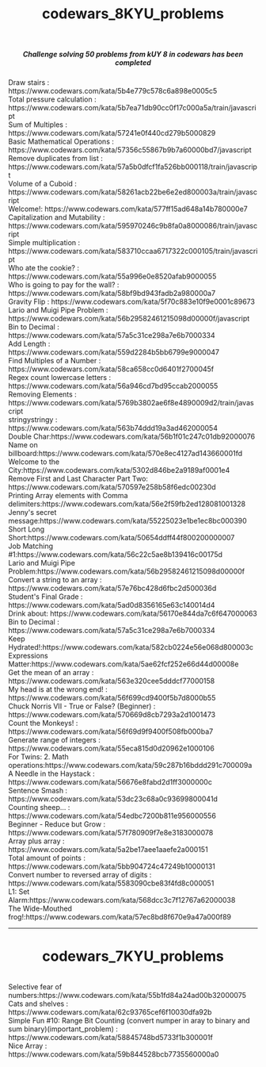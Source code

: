 <center><h1>codewars_8KYU_problems</h1></center><br>
<center><h5>Challenge solving 50 problems from kUY 8 in codewars has been completed</h5></center>
Draw stairs : https://www.codewars.com/kata/5b4e779c578c6a898e0005c5<br>
Total pressure calculation : https://www.codewars.com/kata/5b7ea71db90cc0f17c000a5a/train/javascript<br>
Sum of Multiples : https://www.codewars.com/kata/57241e0f440cd279b5000829<br>
Basic Mathematical Operations : https://www.codewars.com/kata/57356c55867b9b7a60000bd7/javascript<br>
Remove duplicates from list : https://www.codewars.com/kata/57a5b0dfcf1fa526bb000118/train/javascript <br>
Volume of a Cuboid : https://www.codewars.com/kata/58261acb22be6e2ed800003a/train/javascript<br>
Welcome!: https://www.codewars.com/kata/577ff15ad648a14b780000e7<br>
Capitalization and Mutability : https://www.codewars.com/kata/595970246c9b8fa0a8000086/train/javascript<br>
Simple multiplication : https://www.codewars.com/kata/583710ccaa6717322c000105/train/javascript<br>
Who ate the cookie? : https://www.codewars.com/kata/55a996e0e8520afab9000055<br>
Who is going to pay for the wall? : https://www.codewars.com/kata/58bf9bd943fadb2a980000a7<br>
Gravity Flip : https://www.codewars.com/kata/5f70c883e10f9e0001c89673<br>
Lario and Muigi Pipe Problem : https://www.codewars.com/kata/56b29582461215098d00000f/javascript<br>
Bin to Decimal : https://www.codewars.com/kata/57a5c31ce298a7e6b7000334<br>
Add Length : https://www.codewars.com/kata/559d2284b5bb6799e9000047<br>
Find Multiples of a Number : https://www.codewars.com/kata/58ca658cc0d6401f2700045f <br>
Regex count lowercase letters : https://www.codewars.com/kata/56a946cd7bd95ccab2000055<br>
Removing Elements : https://www.codewars.com/kata/5769b3802ae6f8e4890009d2/train/javascript<br>
stringystringy : https://www.codewars.com/kata/563b74ddd19a3ad462000054<br>
Double Char:https://www.codewars.com/kata/56b1f01c247c01db92000076<br>
Name on billboard:https://www.codewars.com/kata/570e8ec4127ad143660001fd<br>
Welcome to the City:https://www.codewars.com/kata/5302d846be2a9189af0001e4<br>
Remove First and Last Character Part Two: https://www.codewars.com/kata/570597e258b58f6edc00230d<br>
Printing Array elements with Comma delimiters:https://www.codewars.com/kata/56e2f59fb2ed128081001328<br>
Jenny's secret message:https://www.codewars.com/kata/55225023e1be1ec8bc000390<br>
Short Long Short:https://www.codewars.com/kata/50654ddff44f800200000007<br>
Job Matching #1:https://www.codewars.com/kata/56c22c5ae8b139416c00175d<br>
Lario and Muigi Pipe Problem:https://www.codewars.com/kata/56b29582461215098d00000f<br>
Convert a string to an array : https://www.codewars.com/kata/57e76bc428d6fbc2d500036d<br>
Student's Final Grade : https://www.codewars.com/kata/5ad0d8356165e63c140014d4<br>
Drink about: https://www.codewars.com/kata/56170e844da7c6f647000063<br>
Bin to Decimal : https://www.codewars.com/kata/57a5c31ce298a7e6b7000334<br>
Keep Hydrated!:https://www.codewars.com/kata/582cb0224e56e068d800003c<br>
Expressions Matter:https://www.codewars.com/kata/5ae62fcf252e66d44d00008e<br>
Get the mean of an array : https://www.codewars.com/kata/563e320cee5dddcf77000158<br>
My head is at the wrong end! : https://www.codewars.com/kata/56f699cd9400f5b7d8000b55<br>
Chuck Norris VII - True or False? (Beginner) : https://www.codewars.com/kata/570669d8cb7293a2d1001473<br>
Count the Monkeys! : https://www.codewars.com/kata/56f69d9f9400f508fb000ba7<br>
Generate range of integers : https://www.codewars.com/kata/55eca815d0d20962e1000106<br>
For Twins: 2. Math operations:https://www.codewars.com/kata/59c287b16bddd291c700009a<br>
A Needle in the Haystack : https://www.codewars.com/kata/56676e8fabd2d1ff3000000c<br>
Sentence Smash : https://www.codewars.com/kata/53dc23c68a0c93699800041d<br>
Counting sheep... : https://www.codewars.com/kata/54edbc7200b811e956000556<br>
Beginner - Reduce but Grow : https://www.codewars.com/kata/57f780909f7e8e3183000078<br>
Array plus array : https://www.codewars.com/kata/5a2be17aee1aaefe2a000151<br>
Total amount of points : https://www.codewars.com/kata/5bb904724c47249b10000131<br>
Convert number to reversed array of digits : https://www.codewars.com/kata/5583090cbe83f4fd8c000051<br>
L1: Set Alarm:https://www.codewars.com/kata/568dcc3c7f12767a62000038<br>
The Wide-Mouthed frog!:https://www.codewars.com/kata/57ec8bd8f670e9a47a000f89<br>
<hr>
<center><h1>codewars_7KYU_problems</h1></center><br>
Selective fear of numbers:https://www.codewars.com/kata/55b1fd84a24ad00b32000075<br>
Cats and shelves : https://www.codewars.com/kata/62c93765cef6f10030dfa92b<br>
Simple Fun #10: Range Bit Counting (convert numper in aray to binary and sum binary)(important_problem) : https://www.codewars.com/kata/58845748bd5733f1b300001f<br>
Nice Array : https://www.codewars.com/kata/59b844528bcb7735560000a0









